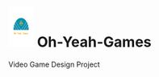 # <img src="/Logo_files/logo_transparent.png" alt="drawing" width="50" height="80"/> Oh-Yeah-Games 
Video Game Design Project
